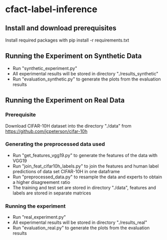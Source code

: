 # cfact-label-inference

## Install and download prerequisites

Install required packages with pip install -r requirements.txt

## Running the Experiment on Synthetic Data

- Run "synthetic_experiment.py"
- All experimental results will be stored in directory "./results_synthetic"
- Run "evaluation_synthetic.py" to generate the plots from the evaluation results
 
## Running the Experiment on Real Data 

### Prerequisite

Download CIFAR-10H dataset into the directory "./data" from https://github.com/jcpeterson/cifar-10h
 
### Generating the preprocessed data used

- Run "get_features_vgg19.py" to generate the features of the data with VGG19
- Run "join_feat_cifar10h_labels.py" to join the features and human label predictions of data set CIFAR-10H in one dataframe
- Run "preprocessed_data.py" to resample the data and experts to obtain a higher disagreement ratio
- The training and test set are stored in directory "./data", features and labels are stored in separate matrices
 
### Running the experiment
- Run "real_experiment.py"
- All experimental results will be stored in directory "./results_real"
- Run "evaluation_real.py" to generate the plots from the evaluation results


